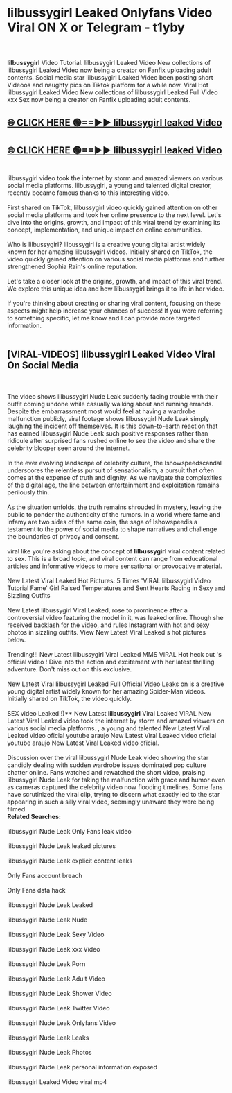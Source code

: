 <h1> lilbussygirl Leaked Onlyfans Video Viral ON X or Telegram - t1yby </h1>

# 
<br>
<strong>lilbussygirl</strong> Video Tutorial. lilbussygirl Leaked Video New collections of  lilbussygirl Leaked Video now being a creator on Fanfix uploading adult contents. Social media star lilbussygirl Leaked Video been posting short Videoos and naughty pics on Tiktok platform for a while now. Viral Hot lilbussygirl Leaked Video New collections of lilbussygirl Leaked Full Video xxx Sex now being a creator on Fanfix uploading adult contents.
<br>

## [🌐 CLICK HERE 🟢==►► lilbussygirl leaked Video ](https://onlyclips.site?title=lilbussygirl&ref=git)


## [🌐 CLICK HERE 🟢==►► lilbussygirl leaked Video ](https://onlyclips.site?title=lilbussygirl&ref=git)

<br>
lilbussygirl video took the internet by storm and amazed viewers on various social media platforms. lilbussygirl, a young and talented digital creator, recently became famous thanks to this interesting video.
<br><br>
First shared on TikTok, lilbussygirl video quickly gained attention on other social media platforms and took her online presence to the next level. Let's dive into the origins, growth, and impact of this viral trend by examining its concept, implementation, and unique impact on online communities.
<br><br>
Who is lilbussygirl? lilbussygirl is a creative young digital artist widely known for her amazing lilbussygirl videos. Initially shared on TikTok, the video quickly gained attention on various social media platforms and further strengthened Sophia Rain's online reputation.
<br><br>
Let's take a closer look at the origins, growth, and impact of this viral trend. We explore this unique idea and how lilbussygirl brings it to life in her video.
<br><br>
If you're thinking about creating or sharing viral content, focusing on these aspects might help increase your chances of success! If you were referring to something specific, let me know and I can provide more targeted information.
<br><br>
<h2>[VIRAL-VIDEOS] lilbussygirl Leaked Video Viral On Social Media</h2>
<br><br>
The video shows lilbussygirl Nude Leak suddenly facing trouble with their outfit coming undone while casually walking about and running errands. Despite the embarrassment most would feel at having a wardrobe malfunction publicly, viral footage shows lilbussygirl Nude Leak simply laughing the incident off themselves. It is this down-to-earth reaction that has earned lilbussygirl Nude Leak such positive responses rather than ridicule after surprised fans rushed online to see the video and share the celebrity blooper seen around the internet.
<br><br>
In the ever evolving landscape of celebrity culture, the Ishowspeedscandal underscores the relentless pursuit of sensationalism, a pursuit that often comes at the expense of truth and dignity. As we navigate the complexities of the digital age, the line between entertainment and exploitation remains perilously thin.
<br><br>
As the situation unfolds, the truth remains shrouded in mystery, leaving the public to ponder the authenticity of the rumors. In a world where fame and infamy are two sides of the same coin, the saga of Ishowspeedis a testament to the power of social media to shape narratives and challenge the boundaries of privacy and consent.
<br><br>
viral like you're asking about the concept of <strong>lilbussygirl</strong> viral content related to sex. This is a broad topic, and viral content can range from educational articles and informative videos to more sensational or provocative material.
<br><br>
New Latest Viral Leaked Hot Pictures: 5 Times 'VIRAL lilbussygirl Video Tutorial Fame' Girl Raised Temperatures and Sent Hearts Racing in Sexy and Sizzling Outfits
<br><br>
New Latest lilbussygirl Viral Leaked, rose to prominence after a controversial video featuring the model in it, was leaked online. Though she received backlash for the video, and rules Instagram with hot and sexy photos in sizzling outfits. View New Latest Viral Leaked's hot pictures below.
<br><br>
Trending!!! New Latest lilbussygirl Viral Leaked MMS VIRAL Hot heck out 's official video ! Dive into the action and excitement with her latest thrilling adventure. Don't miss out on this exclusive.
<br><br>
New Latest Viral lilbussygirl Leaked Full Official Video Leaks on  is a creative young digital artist widely known for her amazing Spider-Man videos. Initially shared on TikTok, the video quickly.
<br><br>
SEX video Leaked!!)** New Latest <strong>lilbussygirl</strong> Viral Leaked VIRAL New Latest Viral Leaked video took the internet by storm and amazed viewers on various social media platforms. , a young and talented New Latest Viral Leaked video oficial youtube araujo New Latest Viral Leaked video oficial youtube araujo New Latest Viral Leaked video oficial.
<br><br>
Discussion over the viral lilbussygirl Nude Leak video showing the star candidly dealing with sudden wardrobe issues dominated pop culture chatter online. Fans watched and rewatched the short video, praising lilbussygirl Nude Leak for taking the malfunction with grace and humor even as cameras captured the celebrity video now flooding timelines. Some fans have scrutinized the viral clip, trying to discern what exactly led to the star appearing in such a silly viral video, seemingly unaware they were being filmed.
<br>
<strong>Related Searches:</strong>
<br><br>
lilbussygirl Nude Leak Only Fans leak video
<br><br>
lilbussygirl Nude Leak leaked pictures
<br><br>
lilbussygirl Nude Leak explicit content leaks
<br><br>
Only Fans account breach
<br><br>
Only Fans data hack
<br><br>
lilbussygirl Nude Leak Leaked
<br><br>
lilbussygirl Nude Leak Nude
<br><br>
lilbussygirl Nude Leak Sexy Video
<br><br>
lilbussygirl Nude Leak xxx Video
<br><br>
lilbussygirl Nude Leak Porn
<br><br>
lilbussygirl Nude Leak Adult Video
<br><br>
lilbussygirl Nude Leak Shower Video
<br><br>
lilbussygirl Nude Leak Twitter Video
<br><br>
lilbussygirl Nude Leak Onlyfans Video
<br><br>
lilbussygirl Nude Leak Leaks
<br><br>
lilbussygirl Nude Leak Photos
<br><br>
lilbussygirl Nude Leak personal information exposed
<br><br>
lilbussygirl Leaked Video viral mp4